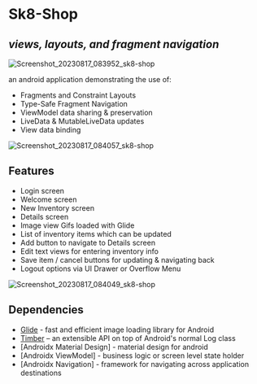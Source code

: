 # Sk8-Shop
## _views, layouts, and fragment navigation_

![Screenshot_20230817_083952_sk8-shop](https://github.com/SVENTRIPIKAL/sk8-shop/assets/90730468/5593a165-166d-472f-86fd-71ac0a5337cd)


an android application demonstrating the use of: 

- Fragments and Constraint Layouts
- Type-Safe Fragment Navigation
- ViewModel data sharing & preservation
- LiveData & MutableLiveData updates
- View data binding

![Screenshot_20230817_084057_sk8-shop](https://github.com/SVENTRIPIKAL/sk8-shop/assets/90730468/a23c2b74-244a-4e90-aecd-407af216285d)


## Features

- Login screen
- Welcome screen
- New Inventory screen
- Details screen
- Image view Gifs loaded with Glide
- List of inventory items which can be updated
- Add button to navigate to Details screen
- Edit text views for entering inventory info
- Save item / cancel buttons for updating & navigating back
- Logout options via UI Drawer or Overflow Menu

![Screenshot_20230817_084049_sk8-shop](https://github.com/SVENTRIPIKAL/sk8-shop/assets/90730468/a53c2428-a277-4c3b-9c72-dd4b366757ba)


## Dependencies

- [Glide](https://bumptech.github.io/glide/) - fast and efficient image loading library for Android
- [Timber](https://github.com/JakeWharton/timber) – an extensible API on top of Android's normal Log class
- [Androidx Material Design] - material design for android
- [Androidx ViewModel] - business logic or screen level state holder
- [Androidx Navigation] - framework for navigating across application destinations
